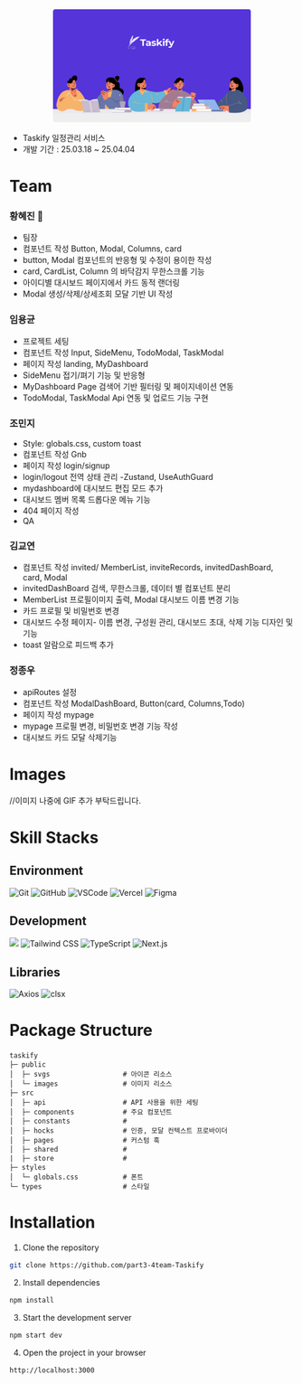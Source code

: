 <div style="text-align: center;">
  <a href="https://taskify-theta-plum.vercel.app/">
    <img alt="Taskify" src='public/images/landing_hero.png' width="350" height="200">
  </a>
</div>

- Taskify 일정관리 서비스
- 개발 기간 : 25.03.18 ~ 25.04.04

# Team

### 황혜진 👑

- 팀장
- 컴포넌트 작성 Button, Modal, Columns, card 
- button, Modal 컴포넌트의 반응형 및 수정이 용이한 작성
- card, CardList, Column 의 바닥감지 무한스크롤 기능
- 아이디별 대시보드 페이지에서 카드 동적 랜더링
- Modal 생성/삭제/상세조회 모달 기반 UI 작성


### 임용균

- 프로젝트 세팅
- 컴포넌트 작성 Input, SideMenu, TodoModal, TaskModal
- 페이지 작성 landing, MyDashboard
- SideMenu 접기/펴기 기능 및 반응형
- MyDashboard Page 검색어 기반 필터링 및 페이지네이션 연동
- TodoModal, TaskModal Api 연동 및 업로드 기능 구현


### 조민지

- Style: globals.css, custom toast
- 컴포넌트 작성 Gnb
- 페이지 작성 login/signup
- login/logout 전역 상태 관리 -Zustand, UseAuthGuard
- mydashboard에 대시보드 편집 모드 추가
- 대시보드 멤버 목록 드롭다운 메뉴 기능
- 404 페이지 작성
- QA


### 김교연

- 컴포넌트 작성 invited/ MemberList, inviteRecords, invitedDashBoard, card, Modal
- invitedDashBoard 검색, 무한스크롤, 데이터 별 컴포넌트 분리
- MemberList 프로필이미지 출력, Modal 대시보드 이름 변경 기능
- 카드 프로필 및 비밀번호 변경
- 대시보드 수정 페이지- 이름 변경, 구성원 관리, 대시보드 초대, 삭제 기능 디자인 및 기능
- toast 알람으로 피드백 추가

### 정종우

- apiRoutes 설정
- 컴포넌트 작성 ModalDashBoard, Button(card, Columns,Todo)
- 페이지 작성 mypage
- mypage 프로필 변경, 비밀번호 변경 기능 작성
- 대시보드 카드 모달 삭제기능


# Images

//이미지 나중에 GIF 추가 부탁드립니다.

# Skill Stacks

## Environment



<img alt="Git" src ="https://img.shields.io/badge/Git-f05032.svg?&style=for-the-badge&logo=Git&logoColor=white"/> <img alt="GitHub" src ="https://img.shields.io/badge/GitHub-181717.svg?&style=for-the-badge&logo=GitHub&logoColor=white"/> <img alt="VSCode" src ="https://img.shields.io/badge/VSCode-007acc.svg?&style=for-the-badge&logo=visualstudiocode&logoColor=white"/> <img alt="Vercel" src ="https://img.shields.io/badge/Vercel-000000.svg?&style=for-the-badge&logo=Vercel&logoColor=white"/> <img alt="Figma" src ="https://img.shields.io/badge/Figma-f24e1e.svg?&style=for-the-badge&logo=Figma&logoColor=white"/>



## Development



<img src="https://img.shields.io/badge/React-61DAFB?style=for-the-badge&logo=React&logoColor=white"> <img alt="Tailwind CSS" src ="https://img.shields.io/badge/Tailwind_CSS-06B6D4.svg?&style=for-the-badge&logo=tailwindcss&logoColor=white"/> <img alt="TypeScript" src ="https://img.shields.io/badge/TypeScript-3178C6.svg?&style=for-the-badge&logo=TypeScript&logoColor=white"/> <img alt="Next.js" src ="https://img.shields.io/badge/Next.js-000000.svg?&style=for-the-badge&logo=Next.js&logoColor=white"/>

## Libraries

<img alt="Axios" src ="https://img.shields.io/badge/Axios-5429e4.svg?&logo=Axios&logoColor=white&style=for-the-badge"/> <img alt="clsx" src ="https://img.shields.io/badge/clsx-CB3837.svg?&style=for-the-badge"/> 


# Package Structure


```
taskify
├─ public
│  ├─ svgs                  # 아이콘 리소스
│  └─ images                # 이미지 리소스
├─ src
│  ├─ api                   # API 사용을 위한 세팅
│  ├─ components            # 주요 컴포넌트
│  ├─ constants             #
│  ├─ hocks                 # 인증, 모달 컨텍스트 프로바이더
│  ├─ pages                 # 커스텀 훅
│  ├─ shared                #
|  ├─ store                 #
├─ styles
│  └─ globals.css           # 폰트
└─ types                    # 스타일
```

# Installation

1. Clone the repository

```bash
git clone https://github.com/part3-4team-Taskify
```

2. Install dependencies

```bash
npm install
```

3. Start the development server

```bash
npm start dev
```

4. Open the project in your browser

```bash
http://localhost:3000
```

